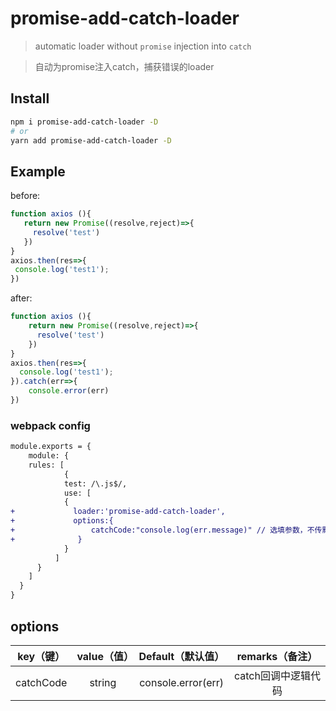 # promise-add-catch-loader

> automatic loader without `promise` injection into `catch`

> 自动为promise注入catch，捕获错误的loader

## Install

```bash
npm i promise-add-catch-loader -D
# or
yarn add promise-add-catch-loader -D
```

## Example

 before:

 ```js
function axios (){
	return new Promise((resolve,reject)=>{
      resolve('test')
    })
}
axios.then(res=>{
  console.log('test1');
})
 ```
after:

```js
function axios (){
	return new Promise((resolve,reject)=>{
      resolve('test')
    })
}
axios.then(res=>{
  console.log('test1');
}).catch(err=>{
    console.error(err)
})
```
### webpack config

```diff
module.exports = {
    module: {
    rules: [
            {
            test: /\.js$/,
            use: [
            {
+             loader:'promise-add-catch-loader',
+             options:{
+                 catchCode:"console.log(err.message)" // 选填参数，不传默认console.error(err)
+              }
            }
          ]
      }
    ]
  }
}
```
## options

| key（键）|  value（值）| Default（默认值）| remarks（备注）|
| :-----: | :--------: | :------------: | :------: | 
|  catchCode |  string |  console.error(err) |  catch回调中逻辑代码  |







